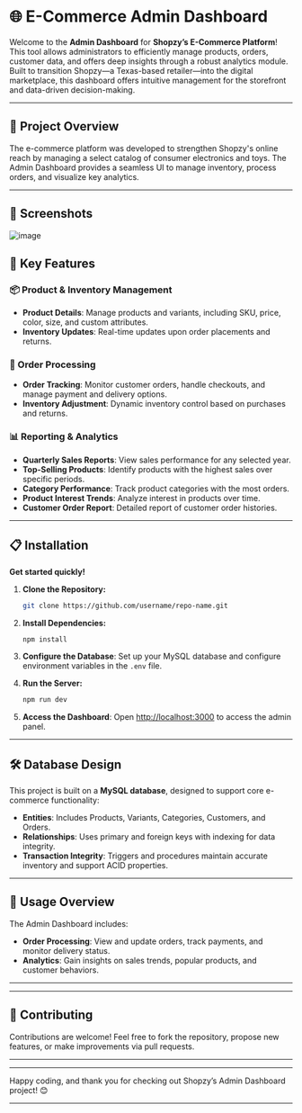 
# 🌐 E-Commerce Admin Dashboard

Welcome to the **Admin Dashboard** for **Shopzy’s E-Commerce Platform**! This tool allows administrators to efficiently manage products, orders, customer data, and offers deep insights through a robust analytics module. Built to transition Shopzy—a Texas-based retailer—into the digital marketplace, this dashboard offers intuitive management for the storefront and data-driven decision-making.

---

## 📖 Project Overview

The e-commerce platform was developed to strengthen Shopzy's online reach by managing a select catalog of consumer electronics and toys. The Admin Dashboard provides a seamless UI to manage inventory, process orders, and visualize key analytics.

---
## 🎨 Screenshots

![image](https://github.com/user-attachments/assets/2aade1ec-59f9-475d-a1a9-e4557db5e712)

## 🚀 Key Features

### 📦 Product & Inventory Management
- **Product Details**: Manage products and variants, including SKU, price, color, size, and custom attributes.
- **Inventory Updates**: Real-time updates upon order placements and returns.

### 🛒 Order Processing
- **Order Tracking**: Monitor customer orders, handle checkouts, and manage payment and delivery options.
- **Inventory Adjustment**: Dynamic inventory control based on purchases and returns.

### 📊 Reporting & Analytics
- **Quarterly Sales Reports**: View sales performance for any selected year.
- **Top-Selling Products**: Identify products with the highest sales over specific periods.
- **Category Performance**: Track product categories with the most orders.
- **Product Interest Trends**: Analyze interest in products over time.
- **Customer Order Report**: Detailed report of customer order histories.



---

## 📋 Installation

**Get started quickly!**

1. **Clone the Repository:**

   ```bash
   git clone https://github.com/username/repo-name.git
   ```

2. **Install Dependencies:**

   ```bash
   npm install
   ```

3. **Configure the Database**:
   Set up your MySQL database and configure environment variables in the `.env` file.

4. **Run the Server:**

   ```bash
   npm run dev
   ```

5. **Access the Dashboard**:
   Open [http://localhost:3000](http://localhost:3000) to access the admin panel.

---

## 🛠️ Database Design

This project is built on a **MySQL database**, designed to support core e-commerce functionality:

- **Entities**: Includes Products, Variants, Categories, Customers, and Orders.
- **Relationships**: Uses primary and foreign keys with indexing for data integrity.
- **Transaction Integrity**: Triggers and procedures maintain accurate inventory and support ACID properties.

---

## 🎉 Usage Overview

The Admin Dashboard includes:


- **Order Processing**: View and update orders, track payments, and monitor delivery status.
- **Analytics**: Gain insights on sales trends, popular products, and customer behaviors.


---





---

## 🤝 Contributing

Contributions are welcome! Feel free to fork the repository, propose new features, or make improvements via pull requests.

---



---

Happy coding, and thank you for checking out Shopzy’s Admin Dashboard project! 😊

---



